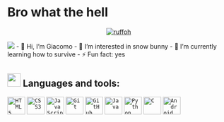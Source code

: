 <h1> Bro what the hell</h1>
<p align="center"> <a href="https://github.com/ryo-ma/github-profile-trophy"><img src="https://github-profile-trophy.vercel.app/?username=ruffoh&no-frame=true&no-bg=true&theme=dracula" alt="ruffoh" /></a> </p>
<img src= "https://www.repstatic.it/content/localirep/img/rep-roma/2023/11/07/165119557-2e01e893-4e4e-4d5e-9fd9-5b41de771056.jpg">
- 👋 Hi, I’m Giacomo
- 👀 I’m interested in snow bunny
- 🌱 I’m currently learning how to survive
- ⚡ Fun fact: yes
<br>


## <img height="30" src="https://user-images.githubusercontent.com/77757301/126855288-0264f667-f8be-4c1d-9fe0-d0049d751dba.gif"> Languages and tools:
<code><img width="40px" src="https://cdn.jsdelivr.net/gh/devicons/devicon/icons/html5/html5-original-wordmark.svg" title = "HTML5"/></code>
<code><img width="40px" src="https://cdn.jsdelivr.net/gh/devicons/devicon/icons/css3/css3-original-wordmark.svg" title = "CSS3"/></code>
<code><img width="40px" src="https://cdn.jsdelivr.net/gh/devicons/devicon/icons/javascript/javascript-original.svg" title = "JavaScript"/></code>
<code><img width="40px" src="https://cdn.jsdelivr.net/gh/devicons/devicon/icons/git/git-original.svg" title = "Git"/></code>
<code><img width="40px" src="https://www.vectorlogo.zone/logos/github/github-icon.svg" title = "GitHub"/></code>
<code><img width="40px" src="https://www.vectorlogo.zone/logos/java/java-icon.svg" title = "Java"/></code>
<code><img width="40px" src="https://www.vectorlogo.zone/logos/python/python-icon.svg" title = "Python"/></code>
<code><img width="40px" src="https://cdn.jsdelivr.net/gh/devicons/devicon/icons/c/c-original.svg" title = "C"/></code>
<code><img width="40px" src="https://www.vectorlogo.zone/logos/android/android-icon.svg" title = "Android"/></code>





<!---
ruffoh/ruffoh is a ✨ special ✨ repository because its `README.md` (this file) appears on your GitHub profile.
You can click the Preview link to take a look at your changes.
--->
